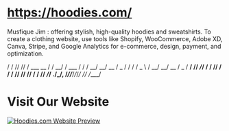 # https://hoodies.com/
Musfique Jim : offering stylish, high-quality hoodies and sweatshirts. To create a clothing website, use tools like Shopify, WooCommerce, Adobe XD, Canva, Stripe, and Google Analytics for e-commerce, design, payment, and optimization.


/ / // // / ___ __ / / __/ / ___ / / / __/ __/ __ / _ / / / / _ \ / __/ __/ __ / _
/ __/ // _/_/ / __/ // / / / // // // / / // _/_/ ./_/__, /_//___/_/_/_/ // /____/



# Visit Our Website

[![Hoodies.com Website Preview](./assets/hoodies-screenshot.jpg)](https://www.hoodies.com)


